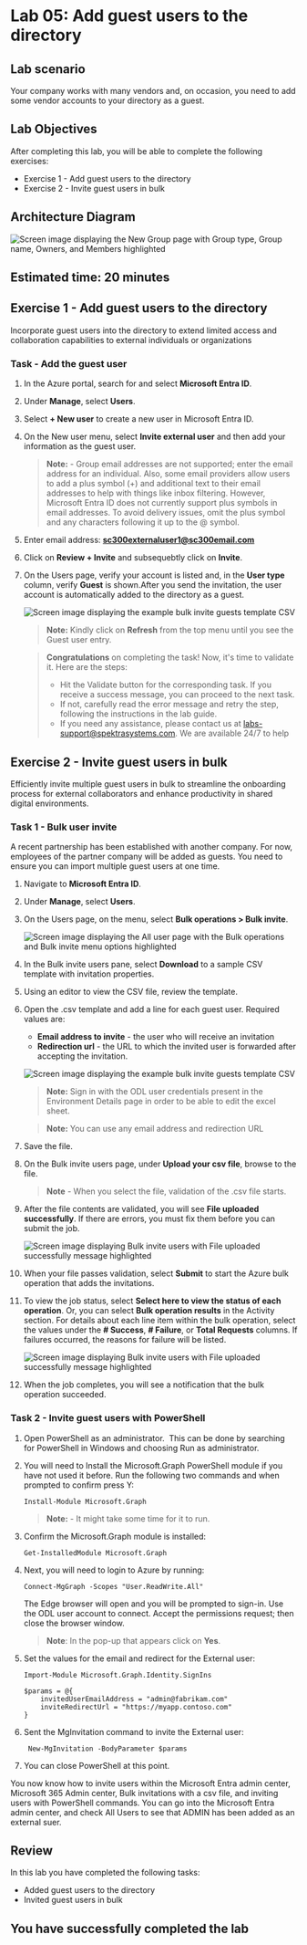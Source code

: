 # Lab 05: Add guest users to the directory

## Lab scenario

Your company works with many vendors and, on occasion, you need to add some vendor accounts to your directory as a guest.

## Lab Objectives

After completing this lab, you will be able to complete the following exercises:

- Exercise 1 - Add guest users to the directory
- Exercise 2 - Invite guest users in bulk

## Architecture Diagram

![Screen image displaying the New Group page with Group type, Group name, Owners, and Members highlighted](./media/arch05.png)

## Estimated time: 20 minutes

## Exercise 1 - Add guest users to the directory

Incorporate guest users into the directory to extend limited access and collaboration capabilities to external individuals or organizations

### Task - Add the guest user

1. In the Azure portal, search for  and select **Microsoft Entra ID**.

2. Under **Manage**, select **Users**.

3. Select **+ New user** to create a new user in Microsoft Entra ID.

4. On the New user menu, select **Invite external user** and then add your information as the guest user.

   >**Note:** - Group email addresses are not supported; enter the email address for an individual. Also, some email providers allow users to add a plus symbol (+) and additional text to their email addresses to help with things like inbox filtering. However, Microsoft Entra ID does not currently support plus symbols in email addresses. To avoid delivery issues, omit the plus symbol and any characters following it up to the @ symbol.

5. Enter email address: **sc300externaluser1@sc300email.com**

6. Click on **Review + Invite** and subsequebtly click on **Invite**.

7. On the Users page, verify your account is listed and, in the **User type** column, verify **Guest** is shown.After you send the invitation, the user account is automatically added to the directory as a guest.

   ![Screen image displaying the example bulk invite guests template CSV](./media/extuser.png)

   >**Note:** Kindly click on **Refresh** from the top menu until you see the Guest user entry.
   
     > **Congratulations** on completing the task! Now, it's time to validate it. Here are the steps:
     > - Hit the Validate button for the corresponding task. If you receive a success message, you can proceed to the next task. 
     > - If not, carefully read the error message and retry the step, following the instructions in the lab guide.
     > - If you need any assistance, please contact us at labs-support@spektrasystems.com. We are available 24/7 to help

     <validation step="ab193eee-9bbc-457c-a424-d29d268ca030" />

## Exercise 2 - Invite guest users in bulk

Efficiently invite multiple guest users in bulk to streamline the onboarding process for external collaborators and enhance productivity in shared digital environments.

### Task 1 - Bulk user invite

A recent partnership has been established with another company. For now, employees of the partner company will be added as guests. You need to ensure you can import multiple guest users at one time.

1. Navigate to **Microsoft Entra ID**.

2. Under **Manage**, select **Users**.

3. On the Users page, on the menu, select **Bulk operations > Bulk invite**.

     ![Screen image displaying the All user page with the Bulk operations and Bulk invite menu options highlighted](./media/bkinv.png)

4. In the Bulk invite users pane, select **Download** to a sample CSV template with invitation properties.

5. Using an editor to view the CSV file, review the template.

6. Open the .csv template and add a line for each guest user. Required values are:

    - **Email address to invite** - the user who will receive an invitation
    - **Redirection url** - the URL to which the invited user is forwarded after accepting the invitation.

    ![Screen image displaying the example bulk invite guests template CSV](./media/lp1-mod3-template-csv1.png)

    >**Note:** Sign in with the ODL user credentials present in the Environment Details page in order to be able to edit the excel sheet.
    
    >**Note:** You can use any email address and redirection URL

7. Save the file.

8. On the Bulk invite users page, under **Upload your csv file**, browse to the file.

     >**Note** - When you select the file, validation of the .csv file starts.

9. After the file contents are validated, you will see **File uploaded successfully**. If there are errors, you must fix them before you can submit the job.

    ![Screen image displaying Bulk invite users with File uploaded successfully message highlighted](./media/lp1-mod3-bulk-invite-users-upload1.png)

10. When your file passes validation, select **Submit** to start the Azure bulk operation that adds the invitations.

11. To view the job status, select **Select here to view the status of each operation**. Or, you can select **Bulk operation results** in the Activity section. For details about each line item within the bulk operation, select the values under the **# Success**, **# Failure**, or **Total Requests** columns. If failures occurred, the reasons for failure will be listed.

     ![Screen image displaying Bulk invite users with File uploaded successfully message highlighted](./media/lp11.png)

12. When the job completes, you will see a notification that the bulk operation succeeded.

### Task 2 - Invite guest users with PowerShell

1. Open PowerShell as an administrator.  This can be done by searching for PowerShell in Windows and choosing Run as administrator. 

1. You will need to Install the Microsoft.Graph PowerShell module if you have not used it before. Run the following two commands and when prompted to confirm press Y:

    ```
    Install-Module Microsoft.Graph
    ```
    >**Note:** - It might take some time for it to run.

1. Confirm the Microsoft.Graph module is installed:
   
    ```
    Get-InstalledModule Microsoft.Graph
    ```
    
1. Next, you will need to login to Azure by running:
   
    ```
    Connect-MgGraph -Scopes "User.ReadWrite.All"
    ```
     
    The Edge browser will open and you will be prompted to sign-in.  Use the ODL user account to connect.  Accept the permissions request; then close the browser window.

    >**Note**: In the pop-up that appears click on **Yes**.
    
1. Set the values for the email and redirect for the External user:
   
    ```
    Import-Module Microsoft.Graph.Identity.SignIns
    
    $params = @{
	    invitedUserEmailAddress = "admin@fabrikam.com"
	    inviteRedirectUrl = "https://myapp.contoso.com"
    }
    ```
1. Sent the MgInvitation command to invite the External user:

   ```
    New-MgInvitation -BodyParameter $params
    ```
1. You can close PowerShell at this point.
    
You now know how to invite users within the Microsoft Entra admin center, Microsoft 365 Admin center, Bulk invitations with a csv file, and inviting users with PowerShell commands.  You can go into the Microsoft Entra admin center, and check All Users to see that ADMIN has been added as an external suer.

## Review

In this lab you have completed the following tasks:
- Added guest users to the directory
- Invited guest users in bulk

## You have successfully completed the lab
